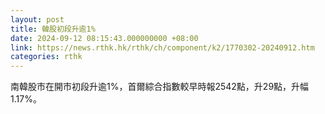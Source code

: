```yaml
---
layout: post
title: 韓股初段升逾1%
date: 2024-09-12 08:15:43.000000000 +08:00
link: https://news.rthk.hk/rthk/ch/component/k2/1770302-20240912.htm
categories: rthk
---
```


南韓股市在開市初段升逾1%，首爾綜合指數較早時報2542點，升29點，升幅1.17%。
